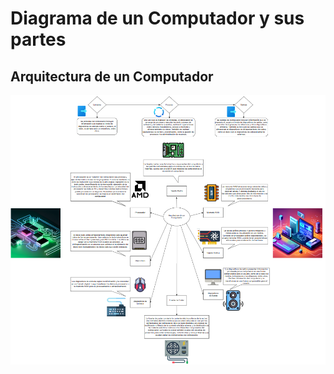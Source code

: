 # Diagrama de un Computador y sus partes

## Arquitectura de un Computador
![diagrama](diagrama_png.png)

